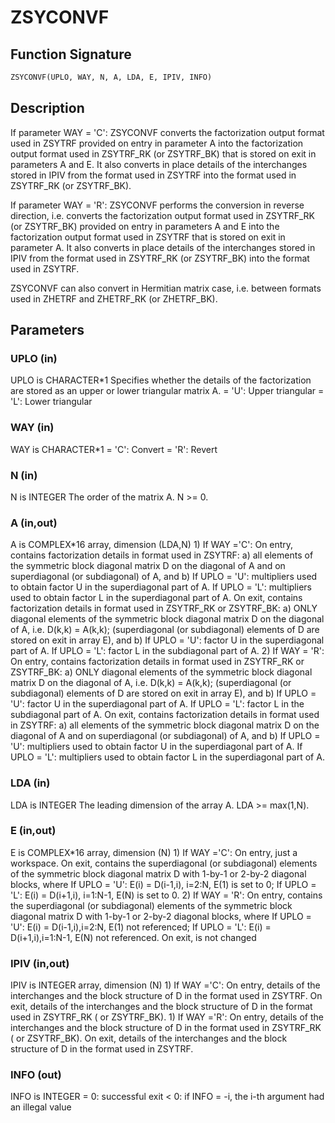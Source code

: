 # ZSYCONVF

## Function Signature

```fortran
ZSYCONVF(UPLO, WAY, N, A, LDA, E, IPIV, INFO)
```

## Description

 If parameter WAY = 'C':
 ZSYCONVF converts the factorization output format used in
 ZSYTRF provided on entry in parameter A into the factorization
 output format used in ZSYTRF_RK (or ZSYTRF_BK) that is stored
 on exit in parameters A and E. It also converts in place details of
 the interchanges stored in IPIV from the format used in ZSYTRF into
 the format used in ZSYTRF_RK (or ZSYTRF_BK).

 If parameter WAY = 'R':
 ZSYCONVF performs the conversion in reverse direction, i.e.
 converts the factorization output format used in ZSYTRF_RK
 (or ZSYTRF_BK) provided on entry in parameters A and E into
 the factorization output format used in ZSYTRF that is stored
 on exit in parameter A. It also converts in place details of
 the interchanges stored in IPIV from the format used in ZSYTRF_RK
 (or ZSYTRF_BK) into the format used in ZSYTRF.

 ZSYCONVF can also convert in Hermitian matrix case, i.e. between
 formats used in ZHETRF and ZHETRF_RK (or ZHETRF_BK).

## Parameters

### UPLO (in)

UPLO is CHARACTER*1 Specifies whether the details of the factorization are stored as an upper or lower triangular matrix A. = 'U': Upper triangular = 'L': Lower triangular

### WAY (in)

WAY is CHARACTER*1 = 'C': Convert = 'R': Revert

### N (in)

N is INTEGER The order of the matrix A. N >= 0.

### A (in,out)

A is COMPLEX*16 array, dimension (LDA,N) 1) If WAY ='C': On entry, contains factorization details in format used in ZSYTRF: a) all elements of the symmetric block diagonal matrix D on the diagonal of A and on superdiagonal (or subdiagonal) of A, and b) If UPLO = 'U': multipliers used to obtain factor U in the superdiagonal part of A. If UPLO = 'L': multipliers used to obtain factor L in the superdiagonal part of A. On exit, contains factorization details in format used in ZSYTRF_RK or ZSYTRF_BK: a) ONLY diagonal elements of the symmetric block diagonal matrix D on the diagonal of A, i.e. D(k,k) = A(k,k); (superdiagonal (or subdiagonal) elements of D are stored on exit in array E), and b) If UPLO = 'U': factor U in the superdiagonal part of A. If UPLO = 'L': factor L in the subdiagonal part of A. 2) If WAY = 'R': On entry, contains factorization details in format used in ZSYTRF_RK or ZSYTRF_BK: a) ONLY diagonal elements of the symmetric block diagonal matrix D on the diagonal of A, i.e. D(k,k) = A(k,k); (superdiagonal (or subdiagonal) elements of D are stored on exit in array E), and b) If UPLO = 'U': factor U in the superdiagonal part of A. If UPLO = 'L': factor L in the subdiagonal part of A. On exit, contains factorization details in format used in ZSYTRF: a) all elements of the symmetric block diagonal matrix D on the diagonal of A and on superdiagonal (or subdiagonal) of A, and b) If UPLO = 'U': multipliers used to obtain factor U in the superdiagonal part of A. If UPLO = 'L': multipliers used to obtain factor L in the superdiagonal part of A.

### LDA (in)

LDA is INTEGER The leading dimension of the array A. LDA >= max(1,N).

### E (in,out)

E is COMPLEX*16 array, dimension (N) 1) If WAY ='C': On entry, just a workspace. On exit, contains the superdiagonal (or subdiagonal) elements of the symmetric block diagonal matrix D with 1-by-1 or 2-by-2 diagonal blocks, where If UPLO = 'U': E(i) = D(i-1,i), i=2:N, E(1) is set to 0; If UPLO = 'L': E(i) = D(i+1,i), i=1:N-1, E(N) is set to 0. 2) If WAY = 'R': On entry, contains the superdiagonal (or subdiagonal) elements of the symmetric block diagonal matrix D with 1-by-1 or 2-by-2 diagonal blocks, where If UPLO = 'U': E(i) = D(i-1,i),i=2:N, E(1) not referenced; If UPLO = 'L': E(i) = D(i+1,i),i=1:N-1, E(N) not referenced. On exit, is not changed

### IPIV (in,out)

IPIV is INTEGER array, dimension (N) 1) If WAY ='C': On entry, details of the interchanges and the block structure of D in the format used in ZSYTRF. On exit, details of the interchanges and the block structure of D in the format used in ZSYTRF_RK ( or ZSYTRF_BK). 1) If WAY ='R': On entry, details of the interchanges and the block structure of D in the format used in ZSYTRF_RK ( or ZSYTRF_BK). On exit, details of the interchanges and the block structure of D in the format used in ZSYTRF.

### INFO (out)

INFO is INTEGER = 0: successful exit < 0: if INFO = -i, the i-th argument had an illegal value

